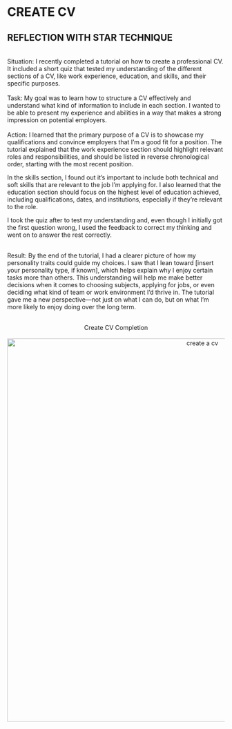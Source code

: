 <h1>CREATE CV</h1>



<h2>REFLECTION WITH STAR TECHNIQUE</h2>
<br>
Situation:
I recently completed a tutorial on how to create a professional CV. It included a short quiz that tested my understanding of the different sections of a CV, like work experience, education, and skills, and their specific purposes.
<br/>

<br>
Task:
My goal was to learn how to structure a CV effectively and understand what kind of information to include in each section. I wanted to be able to present my experience and abilities in a way that makes a strong impression on potential employers.
<br />

<br>
Action:
 I learned that the primary purpose of a CV is to showcase my qualifications and convince employers that I’m a good fit for a position. The tutorial explained that the work experience section should highlight relevant roles and responsibilities, and should be listed in reverse chronological order, starting with the most recent position.

In the skills section, I found out it’s important to include both technical and soft skills that are relevant to the job I’m applying for. I also learned that the education section should focus on the highest level of education achieved, including qualifications, dates, and institutions, especially if they’re relevant to the role.

I took the quiz after  to test my understanding and, even though I initially got the first question wrong, I used the feedback to correct my thinking and went on to answer the rest correctly.

<br>
Result:
By the end of the tutorial, I had a clearer picture of how my personality traits could guide my choices. I saw that I lean toward [insert your personality type, if known], which helps explain why I enjoy certain tasks more than others. This understanding will help me make better decisions when it comes to choosing subjects, applying for jobs, or even deciding what kind of team or work environment I’d thrive in. The tutorial gave me a new perspective—not just on what I can do, but on what I’m more likely to enjoy doing over the long term.








<p align="center">
<br>Create CV Completion <br/>
  <br>
 
<img width="888" alt="create a cv" src="https://github.com/user-attachments/assets/15df471f-478b-430b-a1cf-ab3abb91599c" />


<br />

</p>
